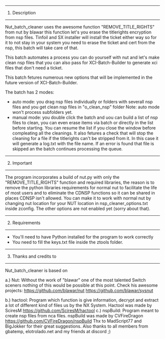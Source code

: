 ---------------
1. Description
---------------
Nut_batch_cleaner uses the awesome function "REMOVE_TITLE_RIGHTS" from nut by blawar
this function let's you erase the titlerights encryption from nsp files.
Tinfoil and SX installer will install the ticket either way so for it to not stay in 
your system you need to erase the ticket and cert from the nsp, this batch will take
care of that.

This batch automates a process you can do yourself with nut and let's make clean nsp
files that you can also pass for XCI-Batch-Builder to generate xci files that don't
need a ticket.

This batch fetures numerous new options that will be implemented in the future version
of XCI-Batch-Builder.

The batch has 2 modes:

- auto mode: you drag nsp files individually or folders with severall nsp files and
you get clean nsp files in "o_clean_nsp" folder
Note: auto mode won't process subfolders yet.
- manual mode: you double click the batch and uou can build a list of nsp files to
clean, you can even erase items via batch or directly in the list before starting.
You can resume the list if you close the window before compleating all the cleanings.
It also fetures a check that will stop the cleaning for a file if the titlerights
can't be stripped from it. In this case it will generate a log.txt with the file name.
If an error is found that file is skipped an the batch continues processing the queue.
---------------
2. Important
---------------

The program incorporates a build of nut.py with only the "REMOVE_TITLE_RIGHTS" function
and required libraries, the reason is to remove the python libraries requirements for
normal nut to facilitate the life of most users and to eliminate the CDNSP functions
so it can be shared in places CDNSP isn't allowed.
You can make it to work with normal nut by changing nut location for your NUT location
in nsp_cleaner_options.txt inside zconfig.
The other options are not enabled yet (sorry about that).

---------------
2. Requirements
---------------

- You'll need to have Python installed for the program to work correctly
- You need to fill the keys.txt file inside the ztools folder.

------------------------
3. Thanks and credits to 
------------------------

Nut_batch_cleaner is based on

a.) Nut: Without the work of "blawar" one of the most talented Switch sceners nothing of this would
be possible at this point. Check his awesome projects:
https://github.com/blawar/nut
https://github.com/blawar/sysnut

b.) hactool: Program which function is give information, decrypt and extract a lot of different kind of files us by the NX System.
Hactool was made by SciresM
https://github.com/SciresM/hactool
c.) nspBuild: Program meant to create nsp files from nca files. 
nspBuild was made by CVFireDragon
https://github.com/CVFireDragon/nspBuild
Thx to MadScript77 and BigJokker for their great suggestions.
Also thanks to all members from gbatemp, elotrolado.net and my friends at discord ;)
